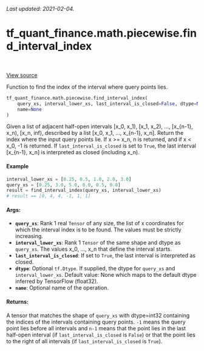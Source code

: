 <!--
This file is generated by a tool. Do not edit directly.
For open-source contributions the docs will be updated automatically.
-->

*Last updated: 2021-02-04.*

<div itemscope itemtype="http://developers.google.com/ReferenceObject">
<meta itemprop="name" content="tf_quant_finance.math.piecewise.find_interval_index" />
<meta itemprop="path" content="Stable" />
</div>

# tf_quant_finance.math.piecewise.find_interval_index

<!-- Insert buttons and diff -->

<table class="tfo-notebook-buttons tfo-api" align="left">
</table>

<a target="_blank" href="https://github.com/google/tf-quant-finance/blob/master/tf_quant_finance/math/piecewise.py">View source</a>



Function to find the index of the interval where query points lies.

```python
tf_quant_finance.math.piecewise.find_interval_index(
    query_xs, interval_lower_xs, last_interval_is_closed=False, dtype=None,
    name=None
)
```



<!-- Placeholder for "Used in" -->

Given a list of adjacent half-open intervals [x_0, x_1), [x_1, x_2), ...,
[x_{n-1}, x_n), [x_n, inf), described by a list [x_0, x_1, ..., x_{n-1}, x_n].
Return the index where the input query points lie. If x >= x_n, n is returned,
and if x < x_0, -1 is returned. If `last_interval_is_closed` is set to `True`,
the last interval [x_{n-1}, x_n] is interpreted as closed (including x_n).

#### Example

```python
interval_lower_xs = [0.25, 0.5, 1.0, 2.0, 3.0]
query_xs = [0.25, 3.0, 5.0, 0.0, 0.5, 0.8]
result = find_interval_index(query_xs, interval_lower_xs)
# result == [0, 4, 4, -1, 1, 1]
```

#### Args:


* <b>`query_xs`</b>: Rank 1 real `Tensor` of any size, the list of x coordinates for
  which the interval index is to be found. The values must be strictly
  increasing.
* <b>`interval_lower_xs`</b>: Rank 1 `Tensor` of the same shape and dtype as
  `query_xs`. The values x_0, ..., x_n that define the interval starts.
* <b>`last_interval_is_closed`</b>: If set to `True`, the last interval is interpreted
  as closed.
* <b>`dtype`</b>: Optional `tf.Dtype`. If supplied, the dtype for `query_xs` and
  `interval_lower_xs`.
  Default value: None which maps to the default dtype inferred by TensorFlow
    (float32).
* <b>`name`</b>: Optional name of the operation.


#### Returns:

A tensor that matches the shape of `query_xs` with dtype=int32 containing
the indices of the intervals containing query points. `-1` means the query
point lies before all intervals and `n-1` means that the point lies in the
last half-open interval (if `last_interval_is_closed` is `False`) or that
the point lies to the right of all intervals (if `last_interval_is_closed`
is `True`).
